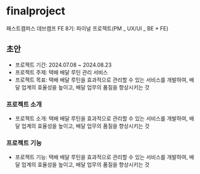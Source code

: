 # finalproject

패스트캠퍼스 데브캠프 FE 8기: 파이널 프로젝트(PM _ UX/UI _ BE \* FE)

## 초안

- 프로젝트 기간: 2024.07.08 ~ 2024.08.23
- 프로젝트 주제: 택배 배달 루틴 관리 서비스
- 프로젝트 목표: 택배 배달 루틴을 효과적으로 관리할 수 있는 서비스를 개발하여, 배달 업계의 효율성을 높이고, 배달 업무의 품질을 향상시키는 것

### 프로젝트 소개

- 프로젝트 소개: 택배 배달 루틴을 효과적으로 관리할 수 있는 서비스를 개발하여, 배달 업계의 효율성을 높이고, 배달 업무의 품질을 향상시키는 것

### 프로젝트 기능

- 프로젝트 기능: 택배 배달 루틴을 효과적으로 관리할 수 있는 서비스를 개발하여, 배달 업계의 효율성을 높이고, 배달 업무의 품질을 향상시키는 것
